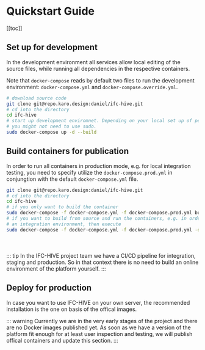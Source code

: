 # Quickstart Guide

[[toc]]

## Set up for development

In the development environment all services allow local editing of the source
files, while running all dependencies in the respective containers.

Note that `docker-compose` reads by default two files to run the development
environment: `docker-compose.yml` and `docker-compose.override.yml`.

```bash
# download source code
git clone git@repo.karo.design:daniel/ifc-hive.git
# cd into the directory
cd ifc-hive
# start up development enviromnet. Depending on your local set up of permissions
# you might not need to use sudo.
sudo docker-compose up -d --build
```


## Build containers for publication

In order to run all containers in production mode, e.g. for local integration
testing, you need to specify utilize the `docker-compose.prod.yml` in
conjungtion with the default `docker-compose.yml` file.

```bash
git clone git@repo.karo.design:daniel/ifc-hive.git
# cd into the directory
cd ifc-hive
# if you only want to build the container
sudo docker-compose -f docker-compose.yml -f docker-compose.prod.yml build
# if you want to build from source and run the containers, e.g. in order to run
# an integration environment, then execute
sudo docker-compose -f docker-compose.yml -f docker-compose.prod.yml -d --build
```

<div style="margin-top: 20px">&nbsp;</div>

::: tip
In the IFC-HIVE project team we have a CI/CD pipeline for integration, staging
and production. So in that context there is no need to build an online
environment of the platform yourself.
:::

## Deploy for production 

In case you want to use IFC-HIVE on your own server, the recommended
installation is the one on basis of the offical images. 

::: warning
Currently we are in the very early stages of the project and there are no Docker
images published yet. As soon as we have a version of the platform fit enough
for at least user inspection and testing, we will publish offical containers and
update this section.
:::
